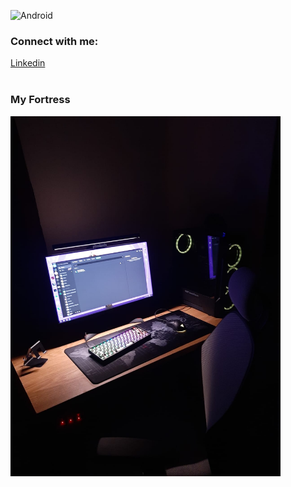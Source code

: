 ![Android](https://media.giphy.com/media/f6Q1EjYSrpnxwQsX0b/giphy.gif)


### Connect with me:
<a href="https://www.linkedin.com/in/musfick-jamil-126305189">
Linkedin
</a>

<br />
<br />

### My Fortress
<img src="my_personal_work_space.jpeg" width="432" height="576"/>

<br/>
